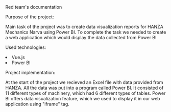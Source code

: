 <div class='documentName'>Red team's documentation</div>

<p class='paragraphName'>Purpose of the project:</p>
<p class='standartParagraph'>Main task of the project was to ​​​​​create data visualization reports for HANZA Mechanics Narva using Power BI. To complete the task we needed to create a web application which​​​​​​ would display the data collected from Power BI</p>


<p class='paragraphName'>Used technologies:</p>
<li>Vue.js</li>
<li>Power BI</li>

<p class='paragraphName'>Project implementation:</p>

<p class='standartParagraph'>At the start of the project we recieved an Excel file with data provided from HANZA. All the data was put into a program called Power BI. It consisted of 11 different types of machinery, which had 6 different types of tables. Power BI offers data visualization feature, which we used to display it in our web application using "iframe" tag.</p>

<img href="@/assets/Documentaton/1.png">

<p class='standartParagraph'></p>


